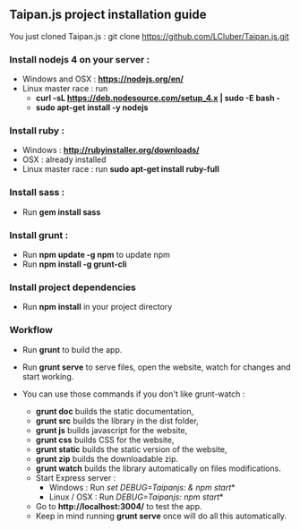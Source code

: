 ## Taipan.js project installation guide

You just cloned Taipan.js : git clone https://github.com/LCluber/Taipan.js.git

### Install nodejs 4 on your server :
  - Windows and OSX : **https://nodejs.org/en/**
  - Linux master race : run
    - **curl -sL https://deb.nodesource.com/setup_4.x | sudo -E bash -**
    - **sudo apt-get install -y nodejs**


### Install ruby :
  - Windows : **http://rubyinstaller.org/downloads/**
  - OSX : already installed
  - Linux master race : run **sudo apt-get install ruby-full**


### Install sass :
  - Run **gem install sass**


### Install grunt :
  - Run **npm update -g npm** to update npm
  - Run **npm install -g grunt-cli**


### Install project dependencies
  - Run **npm install** in your project directory


### Workflow
  - Run **grunt** to build the app. 
  - Run **grunt serve** to serve files, open the website, watch for changes and start working.

  - You can use those commands if you don't like grunt-watch :
    - **grunt doc** builds the static documentation,
    - **grunt src** builds the library in the dist folder,
    - **grunt js** builds javascript for the website,
    - **grunt css** builds CSS for the website,
    - **grunt static** builds the static version of the website,
    - **grunt zip** builds the downloadable zip.
    - **grunt watch** builds the library automatically on files modifications.
    - Start Express server :
      - Windows : Run **set DEBUG=Taipanjs:* & npm start**
      - Linux / OSX : Run **DEBUG=Taipanjs:* npm start**
    - Go to **http://localhost:3004/** to test the app.
    - Keep in mind running **grunt serve** once will do all this automatically.
